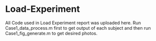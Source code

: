 # Load-Experiment
All Code used in Load Experiment report was uploaded here.
Run Case1_data_process.m first to get output of each subject and then run Case1_fig_generate.m to get desired photos.
